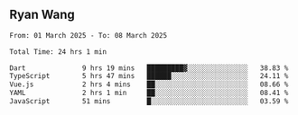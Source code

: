 ## Ryan Wang

<!--START_SECTION:waka-->

```txt
From: 01 March 2025 - To: 08 March 2025

Total Time: 24 hrs 1 min

Dart              9 hrs 19 mins   █████████▓░░░░░░░░░░░░░░░   38.83 %
TypeScript        5 hrs 47 mins   ██████░░░░░░░░░░░░░░░░░░░   24.11 %
Vue.js            2 hrs 4 mins    ██░░░░░░░░░░░░░░░░░░░░░░░   08.66 %
YAML              2 hrs 1 min     ██░░░░░░░░░░░░░░░░░░░░░░░   08.41 %
JavaScript        51 mins         █░░░░░░░░░░░░░░░░░░░░░░░░   03.59 %
```

<!--END_SECTION:waka-->
